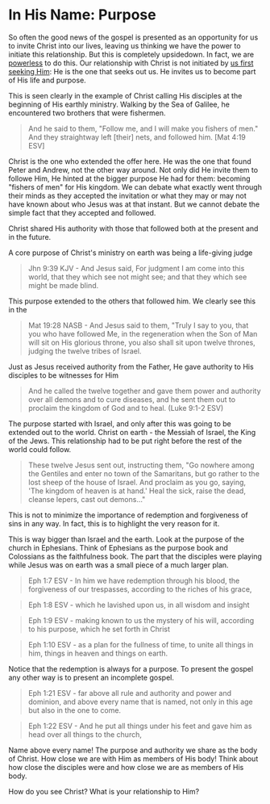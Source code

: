 In His Name: Purpose
====================

So often the good news of the gospel is presented as an opportunity for us to invite Christ into our lives, leaving us thinking we have the power to initiate this relationship. But this is completely upsidedown. In fact, we are [powerless][1] to do this. Our relationship with Christ is not initiated by [us first seeking Him][2]: He is the one that seeks out us. He invites us to become part of His life and purpose.

This is seen clearly in the example of Christ calling His disciples at the beginning of His earthly ministry. Walking by the Sea of Galilee, he encountered two brothers that were fishermen.

> And he said to them, "Follow me, and I will make you fishers of men." And they straightway left [their] nets, and followed him. [Mat 4:19 ESV]

Christ is the one who extended the offer here. He was the one that found Peter and Andrew, not the other way around. Not only did He invite them to followe Him, He hinted at the bigger purpose He had for them: becoming "fishers of men" for His kingdom. We can debate what exactly went through their minds as they accepted the invitation or what they may or may not have known about who Jesus was at that instant. But we cannot debate the simple fact that they accepted and followed.

Christ shared His authority with those that followed both at the present and in the future.

A core purpose of Christ's ministry on earth was being a life-giving judge

> Jhn 9:39 KJV - And Jesus said, For judgment I am come into this world, that they which see not might see; and that they which see might be made blind.

This purpose extended to the others that followed him. We clearly see this in the 

> Mat 19:28 NASB - And Jesus said to them, "Truly I say to you, that you who have followed Me, in the regeneration when the Son of Man will sit on His glorious throne, you also shall sit upon twelve thrones, judging the twelve tribes of Israel.

Just as Jesus received authority from the Father, He gave authority to His disciples to be witnesses for Him

> And he called the twelve together and gave them power and authority over all demons and to cure diseases, and he sent them out to proclaim the kingdom of God and to heal. (Luke 9:1-2 ESV)

The purpose started with Israel, and only after this was going to be extended out to the world. Christ on earth - the Messiah of Israel, the King of the Jews. This relationship had to be put right before the rest of the world could follow.

> These twelve Jesus sent out, instructing them, "Go nowhere among the Gentiles and enter no town of the Samaritans, but go rather to the lost sheep of the house of Israel. And proclaim as you go, saying, 'The kingdom of heaven is at hand.' Heal the sick, raise the dead, cleanse lepers, cast out demons..."


This is not to minimize the importance of redemption and forgiveness of sins in any way. In fact, this is to highlight the very reason for it.


This is way bigger than Israel and the earth. Look at the purpose of the church in Ephesians. Think of Ephesians as the purpose book and Colossians as the faithfulness book. The part that the disciples were playing while Jesus was on earth was a small piece of a much larger plan.

> Eph 1:7 ESV - In him we have redemption through his blood, the forgiveness of our trespasses, according to the riches of his grace,

> Eph 1:8 ESV - which he lavished upon us, in all wisdom and insight

> Eph 1:9 ESV - making known to us the mystery of his will, according to his purpose, which he set forth in Christ

> Eph 1:10 ESV - as a plan for the fullness of time, to unite all things in him, things in heaven and things on earth.

Notice that the redemption is always for a purpose. To present the gospel any other way is to present an incomplete gospel.

> Eph 1:21 ESV - far above all rule and authority and power and dominion, and above every name that is named, not only in this age but also in the one to come.

> Eph 1:22 ESV - And he put all things under his feet and gave him as head over all things to the church,

Name above every name! The purpose and authority we share as the body of Christ.
How close we are with Him as members of His body! Think about how close the disciples were and how close we are as members of His body.

How do you see Christ? What is your relationship to Him?

[1]: http://www.blueletterbible.org/Bible.cfm?b=Rom&c=5&v=6&t=NASB#s=1051006
[2]: http://www.blueletterbible.org/Bible.cfm?b=Rom&c=3&v=11&t=ESV#s=1049011
